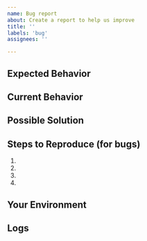 ```yaml
---
name: Bug report
about: Create a report to help us improve
title: ''
labels: 'bug'
assignees: ''

---
```


<!--- Hello! Thanks for using VVV and taking the time to open an issue. -->
<!--- Please use the Title field to provide a clear summary of the issue. -->
<!-- Have you tried the develop branch? Your problem might already be fixed! -->

## Expected Behavior
<!--- If you're describing a bug, tell us what should happen -->
<!--- If you're suggesting a change/improvement, tell us how it should work -->

## Current Behavior
<!--- If describing a bug, tell us what happens instead of the expected behavior -->
<!--- If suggesting a change/improvement, explain the difference from current behavior -->

## Possible Solution
<!--- Not obligatory, but suggest a fix/reason for the bug, -->
<!--- or ideas how to implement the addition or change -->

## Steps to Reproduce (for bugs)
<!--- Provide a link to a live example, or an unambiguous set of steps to -->
<!--- reproduce this bug. Include code to reproduce, if relevant -->
1.
2.
3.
4.

<!-- If there is an issue during provisioning, it can often be helpful to see a full log of
the output displayed during provisioning. If this is available, please copy and paste the
log into a gist at gist.github.com and paste the link here. -->

## Your Environment

<!--- We need to know your machine setup to help -->
<!-- If you don't know it, copy paste the splash screen with the colourful VVV logo from the terminal, it has everything we need to know to help you -->


## Logs

<!-- give us a full log of the provision, a copy paste from the terminal will do, or a gist, just remember to put it in code block tags with 3 backticks before and after, don't forget the splash screen with the logo! -->
<!-- Also, your `vvv-custom.yml` would be super handy -->
